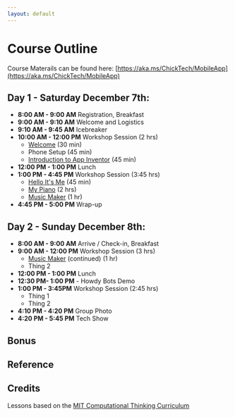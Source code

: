 ```yaml
---
layout: default
---
```


# Course Outline

Course Materails can be found here: [https://aka.ms/ChickTech/MobileApp](https://aka.ms/ChickTech/MobileApp)

## Day 1 - Saturday December 7th:

- **8:00 AM - 9:00 AM** Registration, Breakfast
- **9:00 AM - 9:10 AM** Welcome and Logistics
- **9:10 AM - 9:45 AM** Icebreaker
- **10:00 AM - 12:00 PM** Workshop Session (2 hrs)
   - [Welcome](./01-welcome.md) (30 min)
   - Phone Setup (45 min)
   - [Introduction to App Inventor](./02-appinventor.md) (45 min)
- **12:00 PM - 1:00 PM** Lunch
- **1:00 PM - 4:45 PM** Workshop Session (3:45 hrs)
   - [Hello It's Me](./03-helloitsme.md) (45 min)
   - [My Piano](./04-mypiano.md) (2 hrs)
   - [Music Maker](./05-musicmaker.md) (1 hr)
- **4:45 PM - 5:00 PM** Wrap-up

## Day 2 - Sunday  December 8th:

- **8:00 AM - 9:00 AM**  Arrive / Check-in, Breakfast 
- **9:00 AM - 12:00 PM**  Workshop Session (3 hrs)
   - [Music Maker](./05-musicmaker.md) (continued) (1 hr)
   - Thing 2
- **12:00 PM - 1:00 PM**  Lunch 
- **12:30 PM- 1:00 PM** - Howdy Bots Demo
- **1:00 PM - 3:45PM**  Workshop Session  (2:45 hrs)
   - Thing 1
   - Thing 2
- **4:10 PM - 4:20 PM**  Group Photo 
- **4:20 PM - 5:45 PM**  Tech Show


## Bonus

## Reference

## Credits
Lessons based on the [MIT Computational Thinking Curriculum](http://appinventor.mit.edu/explore/teach)